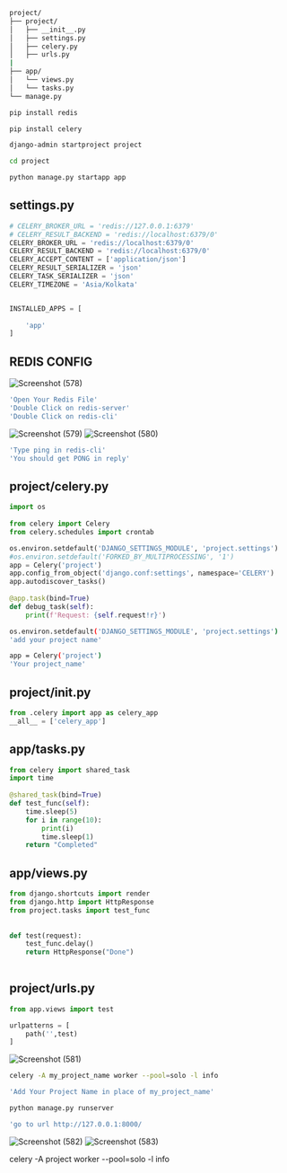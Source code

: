 ```bash
project/
├── project/
│   ├── __init__.py 
│   ├── settings.py 
│   ├── celery.py 
│   ├── urls.py
|
├── app/
│   └── views.py
│   └── tasks.py
└── manage.py

```




```bash
pip install redis
```
```bash
pip install celery 
```

```bash
django-admin startproject project
```

```bash
cd project
```

```bash
python manage.py startapp app
```


## settings.py
```python
# CELERY_BROKER_URL = 'redis://127.0.0.1:6379' 
# CELERY_RESULT_BACKEND = 'redis://localhost:6379/0' 
CELERY_BROKER_URL = 'redis://localhost:6379/0'
CELERY_RESULT_BACKEND = 'redis://localhost:6379/0'
CELERY_ACCEPT_CONTENT = ['application/json'] 
CELERY_RESULT_SERIALIZER = 'json' 
CELERY_TASK_SERIALIZER = 'json'
CELERY_TIMEZONE = 'Asia/Kolkata'


INSTALLED_APPS = [
   
    'app'
]

```
## REDIS CONFIG

![Screenshot (578)](https://user-images.githubusercontent.com/34247973/228630214-928a8264-d6e1-40fb-9ca9-8113a617caaa.png)

```bash
'Open Your Redis File'
'Double Click on redis-server'
'Double Click on redis-cli'
```

![Screenshot (579)](https://user-images.githubusercontent.com/34247973/228630270-8c455343-3578-4873-b831-f8441d50b8de.png)
![Screenshot (580)](https://user-images.githubusercontent.com/34247973/228630308-07beefa0-99fd-4642-9818-f1ca7517c0fd.png)

```bash
'Type ping in redis-cli'
'You should get PONG in reply'
```

## project/celery.py
```python
import os  
  
from celery import Celery  
from celery.schedules import crontab  

os.environ.setdefault('DJANGO_SETTINGS_MODULE', 'project.settings')  
#os.environ.setdefault('FORKED_BY_MULTIPROCESSING', '1')
app = Celery('project')  
app.config_from_object('django.conf:settings', namespace='CELERY')  
app.autodiscover_tasks()  
  
@app.task(bind=True)  
def debug_task(self):  
    print(f'Request: {self.request!r}')      
```
```bash
os.environ.setdefault('DJANGO_SETTINGS_MODULE', 'project.settings')  
'add your project name'
```

```bash
app = Celery('project')  
'Your project_name'
```

## project/init.py 
```python
from .celery import app as celery_app
__all__ = ['celery_app']

```

## app/tasks.py 
```python
from celery import shared_task  
import time
  
@shared_task(bind=True)  
def test_func(self):  
    time.sleep(5)
    for i in range(10):  
        print(i)  
        time.sleep(1)
    return "Completed"  

```   
    
## app/views.py 
```python
from django.shortcuts import render
from django.http import HttpResponse  
from project.tasks import test_func  
  
  
def test(request):  
    test_func.delay()  
    return HttpResponse("Done")
    
```

## project/urls.py  
```python
from app.views import test

urlpatterns = [
    path('',test)
]
```


![Screenshot (581)](https://user-images.githubusercontent.com/34247973/228630419-216ad690-7f72-4ac9-9e44-0ffb3ae35655.png)

```bash
celery -A my_project_name worker --pool=solo -l info
```
```bash
'Add Your Project Name in place of my_project_name'
```

```bash
python manage.py runserver
```

```bash
'go to url http://127.0.0.1:8000/
```

![Screenshot (582)](https://user-images.githubusercontent.com/34247973/228630479-cd62dbe2-5013-4ecf-a274-18acd54878bb.png)
![Screenshot (583)](https://user-images.githubusercontent.com/34247973/228630534-b4add345-6860-44b0-86ff-fb23285ee559.png)

celery -A project worker --pool=solo -l info
